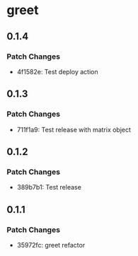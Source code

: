 # greet

## 0.1.4

### Patch Changes

- 4f1582e: Test deploy action

## 0.1.3

### Patch Changes

- 711f1a9: Test release with matrix object

## 0.1.2

### Patch Changes

- 389b7b1: Test release

## 0.1.1

### Patch Changes

- 35972fc: greet refactor

